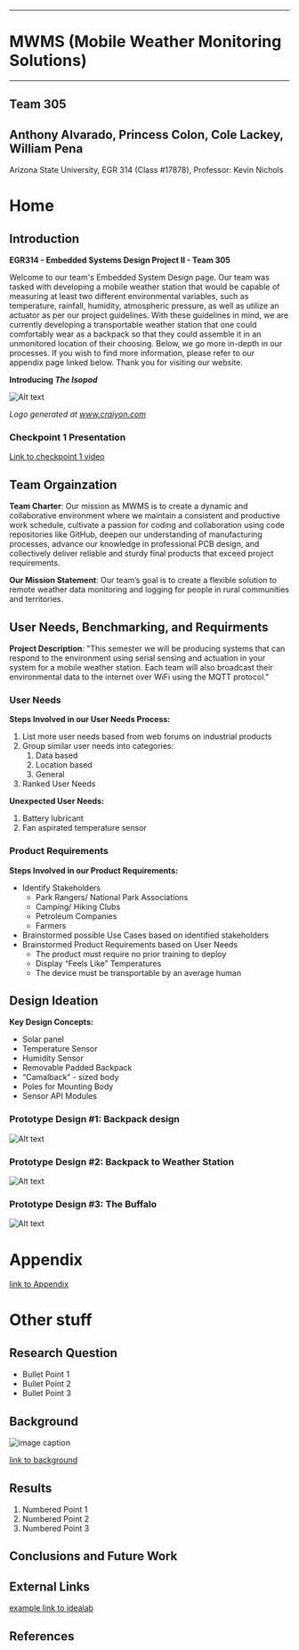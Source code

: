 
---
# MWMS (Mobile Weather Monitoring Solutions)
---
## Team 305
Anthony Alvarado, Princess Colon, Cole Lackey, William Pena 
---

Arizona State University, EGR 314 (Class #17878), Professor: Kevin Nichols


# Home

## Introduction

**EGR314 - Embedded Systems Design Project II - Team 305**

Welcome to our team's Embedded System Design page. Our team was tasked with developing a mobile weather station that would be capable of measuring at least two different environmental variables, such as temperature, rainfall, humidity, atmospheric pressure, as well as utilize an actuator as per our project guidelines. With these guidelines in mind, we are currently developing a transportable weather station that one could comfortably wear as a backpack so that they could assemble it in an unmonitored location of their choosing. Below, we go more in-depth in our processes. If you wish to find more information, please refer to our appendix page linked below. Thank you for visiting our website. 

**Introducing _The Isopod_**

![Alt text](pictures/logo_1a.png)

_Logo generated at www.craiyon.com_

### Checkpoint 1 Presentation

[Link to checkpoint 1 video](https://youtu.be/IFEdKx9uXrw)

## Team Orgainzation

**Team Charter**: Our mission as MWMS is to create a dynamic and collaborative environment where we maintain a consistent and productive work schedule, cultivate a passion for coding and collaboration using code repositories like GitHub, deepen our understanding of manufacturing processes, advance our knowledge in professional PCB design, and collectively deliver reliable and sturdy final products that exceed project requirements.

**Our Mission Statement**: Our team’s goal is to create a flexible solution to remote weather data monitoring and logging for people in rural communities and territories.


## User Needs, Benchmarking, and Requirments

**Project Description**: "This semester we will be producing systems that can respond to the environment using serial sensing and actuation in your system for a mobile weather station. Each team will also broadcast their environmental data to the internet over WiFi using the MQTT protocol."

### User Needs

**Steps Involved in our User Needs Process:**
1. List more user needs based from web forums on industrial products
2. Group similar user needs into categories: 
    1. Data based
    2. Location based
    3. General
3. Ranked User Needs

**Unexpected User Needs:** 
1. Battery lubricant
2. Fan aspirated temperature sensor

### Product Requirements

**Steps Involved in our Product Requirements:**

* Identify Stakeholders
    * Park Rangers/ National Park Associations
    * Camping/ Hiking Clubs
    * Petroleum Companies
    * Farmers
* Brainstormed possible Use Cases based on identified stakeholders
* Brainstormed Product Requirements based on User Needs
    * The product must require no prior training to deploy
    * Display “Feels Like” Temperatures
    * The device must be transportable by an average human


## Design Ideation

**Key Design Concepts:** 
* Solar panel
* Temperature Sensor
* Humidity Sensor
* Removable Padded Backpack
* “Camalback” - sized body
* Poles for Mounting Body
* Sensor API Modules

### Prototype Design #1: Backpack design 

![Alt text](pictures/prototype_1a.png)

### Prototype Design #2: Backpack to Weather Station

![Alt text](pictures/prototype_2.png)

### Prototype Design #3: The Buffalo

![Alt text](pictures/prototype_3a.png)


# Appendix

[link to Appendix](/appendix)


# Other stuff

## Research Question

* Bullet Point 1
* Bullet Point 2
* Bullet Point 3

## Background

![image caption](https://idealab.asu.edu/assets/images/research/jumper1.png)

[link to background](/background)

## Results

1. Numbered Point 1
1. Numbered Point 2
1. Numbered Point 3

## Conclusions and Future Work

## External Links

[example link to idealab](https://idealab.asu.edu)



## References
